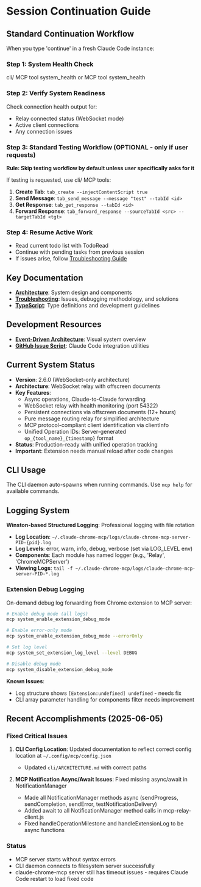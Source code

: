 # Session Continuation Guide

## Standard Continuation Workflow

When you type 'continue' in a fresh Claude Code instance:

### Step 1: System Health Check
cli/ MCP tool system_health
or
MCP tool system_health

### Step 2: Verify System Readiness
Check connection health output for:
- Relay connected status (WebSocket mode)
- Active client connections
- Any connection issues

### Step 3: Standard Testing Workflow (OPTIONAL - only if user requests)
**Rule: Skip testing workflow by default unless user specifically asks for it**

If testing is requested, use cli/ MCP tools:
1. **Create Tab**: `tab_create --injectContentScript true`
2. **Send Message**: `tab_send_message --message "test" --tabId <id>`
3. **Get Response**: `tab_get_response --tabId <id>`
4. **Forward Response**: `tab_forward_response --sourceTabId <src> --targetTabId <tgt>`

### Step 4: Resume Active Work
- Read current todo list with TodoRead
- Continue with pending tasks from previous session
- If issues arise, follow [Troubleshooting Guide](TROUBLESHOOTING.md#debugging-methodology)

## Key Documentation
- **[Architecture](ARCHITECTURE.md)**: System design and components
- **[Troubleshooting](TROUBLESHOOTING.md)**: Issues, debugging methodology, and solutions  
- **[TypeScript](TYPESCRIPT.md)**: Type definitions and development guidelines

## Development Resources
- **[Event-Driven Architecture](event-driven-architecture-diagram.md)**: Visual system overview
- **[GitHub Issue Script](create-claude-code-issue.sh)**: Claude Code integration utilities

## Current System Status
- **Version**: 2.6.0 (WebSocket-only architecture)
- **Architecture**: WebSocket relay with offscreen documents
- **Key Features**: 
  - Async operations, Claude-to-Claude forwarding
  - WebSocket relay with health monitoring (port 54322)
  - Persistent connections via offscreen documents (12+ hours)
  - Pure message routing relay for simplified architecture
  - MCP protocol-compliant client identification via clientInfo
  - Unified Operation IDs: Server-generated `op_{tool_name}_{timestamp}` format
- **Status**: Production-ready with unified operation tracking
- **Important**: Extension needs manual reload after code changes

## CLI Usage
The CLI daemon auto-spawns when running commands. Use `mcp help` for available commands.

## Logging System
**Winston-based Structured Logging**: Professional logging with file rotation

- **Log Location**: `~/.claude-chrome-mcp/logs/claude-chrome-mcp-server-PID-{pid}.log`
- **Log Levels**: error, warn, info, debug, verbose (set via LOG_LEVEL env)
- **Components**: Each module has named logger (e.g., 'Relay', 'ChromeMCPServer')
- **Viewing Logs**: `tail -f ~/.claude-chrome-mcp/logs/claude-chrome-mcp-server-PID-*.log`

### Extension Debug Logging
On-demand debug log forwarding from Chrome extension to MCP server:

```bash
# Enable debug mode (all logs)
mcp system_enable_extension_debug_mode

# Enable error-only mode
mcp system_enable_extension_debug_mode --errorOnly

# Set log level
mcp system_set_extension_log_level --level DEBUG

# Disable debug mode
mcp system_disable_extension_debug_mode
```

**Known Issues**:
- Log structure shows `[Extension:undefined] undefined` - needs fix
- CLI array parameter handling for components filter needs improvement

## Recent Accomplishments (2025-06-05)

### Fixed Critical Issues
1. **CLI Config Location**: Updated documentation to reflect correct config location at `~/.config/mcp/config.json`
   - Updated `cli/ARCHITECTURE.md` with correct paths

2. **MCP Notification Async/Await Issues**: Fixed missing async/await in NotificationManager
   - Made all NotificationManager methods async (sendProgress, sendCompletion, sendError, testNotificationDelivery)
   - Added await to all NotificationManager method calls in mcp-relay-client.js
   - Fixed handleOperationMilestone and handleExtensionLog to be async functions

### Status
- MCP server starts without syntax errors
- CLI daemon connects to filesystem server successfully
- claude-chrome-mcp server still has timeout issues - requires Claude Code restart to load fixed code